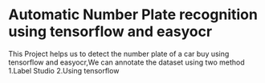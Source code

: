 # Automatic Number Plate recognition using tensorflow and easyocr
 This Project helps us to detect the number plate of a car buy using tensorflow and easyocr,We can annotate the dataset using two method 1.Label Studio 2.Using tensorflow 
